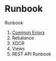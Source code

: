 Runbook
=======
Runbook

1. [Common Errors](../blob/master/Common%20Errors.md)
2. Rebalance
3. XDCR
4. Views
5. REST API
Runbook 
